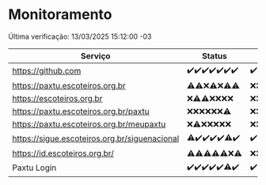 # Monitoramento

Última verificação: 13/03/2025 15:12:00 -03

|Serviço|Status|Últimas 24h|
|---|---|---|
|https://github.com|<span title="2025-03-06: OK=23">✔️</span><span title="2025-03-07: OK=23">✔️</span><span title="2025-03-08: OK=24">✔️</span><span title="2025-03-09: OK=24">✔️</span><span title="2025-03-10: OK=24">✔️</span><span title="2025-03-11: OK=23">✔️</span><span title="2025-03-12: OK=17">✔️</span>|<span title="12/03/2025 15:12:00 -03 : 200">✔️</span><span title="12/03/2025 16:07:00 -03 : 200">✔️</span><span title="12/03/2025 17:09:00 -03 : 200">✔️</span><span title="12/03/2025 18:08:00 -03 : 200">✔️</span><span title="12/03/2025 19:08:00 -03 : 200">✔️</span><span title="12/03/2025 20:08:00 -03 : 200">✔️</span><span title="12/03/2025 21:42:00 -03 : 200">✔️</span><span title="12/03/2025 23:17:00 -03 : 200">✔️</span><span title="13/03/2025 00:21:00 -03 : 200">✔️</span><span title="13/03/2025 01:11:00 -03 : 200">✔️</span><span title="13/03/2025 02:09:00 -03 : 200">✔️</span><span title="13/03/2025 03:12:00 -03 : 200">✔️</span><span title="13/03/2025 04:08:00 -03 : 200">✔️</span><span title="13/03/2025 05:12:00 -03 : 200">✔️</span><span title="13/03/2025 06:09:00 -03 : 200">✔️</span><span title="13/03/2025 07:09:00 -03 : 200">✔️</span><span title="13/03/2025 08:08:00 -03 : 200">✔️</span><span title="13/03/2025 09:16:00 -03 : 200">✔️</span><span title="13/03/2025 10:18:00 -03 : 200">✔️</span><span title="13/03/2025 11:08:00 -03 : 200">✔️</span><span title="13/03/2025 12:09:00 -03 : 200">✔️</span><span title="13/03/2025 13:11:00 -03 : 200">✔️</span><span title="13/03/2025 14:06:00 -03 : 200">✔️</span><span title="13/03/2025 15:12:00 -03 : 200">✔️</span>|
|https://paxtu.escoteiros.org.br|<span title="2025-03-06: OK=3, Falhas=20">⚠️</span><span title="2025-03-07: OK=4, Falhas=19">⚠️</span><span title="2025-03-08: Falhas=24">❌</span><span title="2025-03-09: OK=2, Falhas=22">⚠️</span><span title="2025-03-10: Falhas=24">❌</span><span title="2025-03-11: OK=1, Falhas=22">⚠️</span><span title="2025-03-12: OK=2, Falhas=15">⚠️</span>|<span title="12/03/2025 15:12:00 -03 : 403">❌</span><span title="12/03/2025 16:07:00 -03 : 403">❌</span><span title="12/03/2025 17:09:00 -03 : 403">❌</span><span title="12/03/2025 18:08:00 -03 : 403">❌</span><span title="12/03/2025 19:08:00 -03 : 403">❌</span><span title="12/03/2025 20:08:00 -03 : 403">❌</span><span title="12/03/2025 21:42:00 -03 : 403">❌</span><span title="12/03/2025 23:17:00 -03 : 403">❌</span><span title="13/03/2025 00:21:00 -03 : 403">❌</span><span title="13/03/2025 01:11:00 -03 : 403">❌</span><span title="13/03/2025 02:09:00 -03 : 403">❌</span><span title="13/03/2025 03:12:00 -03 : 403">❌</span><span title="13/03/2025 04:08:00 -03 : 403">❌</span><span title="13/03/2025 05:12:00 -03 : 403">❌</span><span title="13/03/2025 06:09:00 -03 : 403">❌</span><span title="13/03/2025 07:09:00 -03 : 403">❌</span><span title="13/03/2025 08:08:00 -03 : 403">❌</span><span title="13/03/2025 09:16:00 -03 : 403">❌</span><span title="13/03/2025 10:18:00 -03 : 403">❌</span><span title="13/03/2025 11:08:00 -03 : 403">❌</span><span title="13/03/2025 12:09:00 -03 : 403">❌</span><span title="13/03/2025 13:11:00 -03 : 403">❌</span><span title="13/03/2025 14:06:00 -03 : 403">❌</span><span title="13/03/2025 15:12:00 -03 : 403">❌</span>|
|https://escoteiros.org.br|<span title="2025-03-06: Falhas=23">❌</span><span title="2025-03-07: OK=1, Falhas=22">⚠️</span><span title="2025-03-08: OK=1, Falhas=23">⚠️</span><span title="2025-03-09: Falhas=24">❌</span><span title="2025-03-10: Falhas=24">❌</span><span title="2025-03-11: Falhas=23">❌</span><span title="2025-03-12: Falhas=17">❌</span>|<span title="12/03/2025 15:12:00 -03 : 403">❌</span><span title="12/03/2025 16:07:00 -03 : 403">❌</span><span title="12/03/2025 17:09:00 -03 : 403">❌</span><span title="12/03/2025 18:08:00 -03 : 403">❌</span><span title="12/03/2025 19:08:00 -03 : 403">❌</span><span title="12/03/2025 20:08:00 -03 : 403">❌</span><span title="12/03/2025 21:42:00 -03 : 403">❌</span><span title="12/03/2025 23:17:00 -03 : 403">❌</span><span title="13/03/2025 00:21:00 -03 : 403">❌</span><span title="13/03/2025 01:11:00 -03 : 403">❌</span><span title="13/03/2025 02:09:00 -03 : 403">❌</span><span title="13/03/2025 03:12:00 -03 : 403">❌</span><span title="13/03/2025 04:08:00 -03 : 403">❌</span><span title="13/03/2025 05:12:00 -03 : 403">❌</span><span title="13/03/2025 06:09:00 -03 : 403">❌</span><span title="13/03/2025 07:09:00 -03 : 403">❌</span><span title="13/03/2025 08:08:00 -03 : 403">❌</span><span title="13/03/2025 09:16:00 -03 : 403">❌</span><span title="13/03/2025 10:18:00 -03 : 403">❌</span><span title="13/03/2025 11:08:00 -03 : 403">❌</span><span title="13/03/2025 12:09:00 -03 : 403">❌</span><span title="13/03/2025 13:11:00 -03 : 403">❌</span><span title="13/03/2025 14:06:00 -03 : 403">❌</span><span title="13/03/2025 15:12:00 -03 : 403">❌</span>|
|https://paxtu.escoteiros.org.br/paxtu|<span title="2025-03-06: Falhas=23">❌</span><span title="2025-03-07: Falhas=23">❌</span><span title="2025-03-08: Falhas=24">❌</span><span title="2025-03-09: Falhas=24">❌</span><span title="2025-03-10: Falhas=24">❌</span><span title="2025-03-11: Falhas=23">❌</span><span title="2025-03-12: OK=1, Falhas=16">⚠️</span>|<span title="12/03/2025 15:12:00 -03 : 403">❌</span><span title="12/03/2025 16:07:00 -03 : 403">❌</span><span title="12/03/2025 17:09:00 -03 : 403">❌</span><span title="12/03/2025 18:08:00 -03 : 403">❌</span><span title="12/03/2025 19:08:00 -03 : 403">❌</span><span title="12/03/2025 20:08:00 -03 : 403">❌</span><span title="12/03/2025 21:42:00 -03 : 403">❌</span><span title="12/03/2025 23:17:00 -03 : 403">❌</span><span title="13/03/2025 00:21:00 -03 : 403">❌</span><span title="13/03/2025 01:11:00 -03 : 403">❌</span><span title="13/03/2025 02:09:00 -03 : 403">❌</span><span title="13/03/2025 03:12:00 -03 : 403">❌</span><span title="13/03/2025 04:08:00 -03 : 403">❌</span><span title="13/03/2025 05:12:00 -03 : 403">❌</span><span title="13/03/2025 06:09:00 -03 : 403">❌</span><span title="13/03/2025 07:09:00 -03 : 403">❌</span><span title="13/03/2025 08:08:00 -03 : 403">❌</span><span title="13/03/2025 09:16:00 -03 : 403">❌</span><span title="13/03/2025 10:18:00 -03 : 403">❌</span><span title="13/03/2025 11:08:00 -03 : 403">❌</span><span title="13/03/2025 12:09:00 -03 : 403">❌</span><span title="13/03/2025 13:11:00 -03 : 403">❌</span><span title="13/03/2025 14:06:00 -03 : 403">❌</span><span title="13/03/2025 15:12:00 -03 : 403">❌</span>|
|https://paxtu.escoteiros.org.br/meupaxtu|<span title="2025-03-06: Falhas=23">❌</span><span title="2025-03-07: OK=1, Falhas=22">⚠️</span><span title="2025-03-08: Falhas=24">❌</span><span title="2025-03-09: Falhas=24">❌</span><span title="2025-03-10: Falhas=24">❌</span><span title="2025-03-11: Falhas=23">❌</span><span title="2025-03-12: Falhas=17">❌</span>|<span title="12/03/2025 15:12:00 -03 : 403">❌</span><span title="12/03/2025 16:07:00 -03 : 403">❌</span><span title="12/03/2025 17:09:00 -03 : 403">❌</span><span title="12/03/2025 18:08:00 -03 : 403">❌</span><span title="12/03/2025 19:08:00 -03 : 403">❌</span><span title="12/03/2025 20:08:00 -03 : 403">❌</span><span title="12/03/2025 21:42:00 -03 : 403">❌</span><span title="12/03/2025 23:17:00 -03 : 403">❌</span><span title="13/03/2025 00:21:00 -03 : 403">❌</span><span title="13/03/2025 01:11:00 -03 : 403">❌</span><span title="13/03/2025 02:09:00 -03 : 403">❌</span><span title="13/03/2025 03:12:00 -03 : 403">❌</span><span title="13/03/2025 04:08:00 -03 : 403">❌</span><span title="13/03/2025 05:12:00 -03 : 403">❌</span><span title="13/03/2025 06:09:00 -03 : 403">❌</span><span title="13/03/2025 07:09:00 -03 : 403">❌</span><span title="13/03/2025 08:08:00 -03 : 403">❌</span><span title="13/03/2025 09:16:00 -03 : 403">❌</span><span title="13/03/2025 10:18:00 -03 : 403">❌</span><span title="13/03/2025 11:08:00 -03 : 403">❌</span><span title="13/03/2025 12:09:00 -03 : 403">❌</span><span title="13/03/2025 13:11:00 -03 : 403">❌</span><span title="13/03/2025 14:06:00 -03 : 403">❌</span><span title="13/03/2025 15:12:00 -03 : 403">❌</span>|
|https://sigue.escoteiros.org.br/siguenacional|<span title="2025-03-06: OK=22, Falhas=1">⚠️</span><span title="2025-03-07: OK=23">✔️</span><span title="2025-03-08: OK=24">✔️</span><span title="2025-03-09: OK=24">✔️</span><span title="2025-03-10: OK=24">✔️</span><span title="2025-03-11: OK=22, Falhas=1">⚠️</span><span title="2025-03-12: OK=17">✔️</span>|<span title="12/03/2025 15:12:00 -03 : 200">✔️</span><span title="12/03/2025 16:07:00 -03 : 200">✔️</span><span title="12/03/2025 17:09:00 -03 : 200">✔️</span><span title="12/03/2025 18:08:00 -03 : 200">✔️</span><span title="12/03/2025 19:08:00 -03 : 200">✔️</span><span title="12/03/2025 20:08:00 -03 : 200">✔️</span><span title="12/03/2025 21:42:00 -03 : 200">✔️</span><span title="12/03/2025 23:17:00 -03 : 200">✔️</span><span title="13/03/2025 00:21:00 -03 : 200">✔️</span><span title="13/03/2025 01:11:00 -03 : 200">✔️</span><span title="13/03/2025 02:09:00 -03 : 200">✔️</span><span title="13/03/2025 03:12:00 -03 : 200">✔️</span><span title="13/03/2025 04:08:00 -03 : 200">✔️</span><span title="13/03/2025 05:12:00 -03 : 200">✔️</span><span title="13/03/2025 06:09:00 -03 : 200">✔️</span><span title="13/03/2025 07:09:00 -03 : 200">✔️</span><span title="13/03/2025 08:08:00 -03 : 200">✔️</span><span title="13/03/2025 09:16:00 -03 : 200">✔️</span><span title="13/03/2025 10:18:00 -03 : 200">✔️</span><span title="13/03/2025 11:08:00 -03 : 200">✔️</span><span title="13/03/2025 12:09:00 -03 : 200">✔️</span><span title="13/03/2025 13:11:00 -03 : 200">✔️</span><span title="13/03/2025 14:06:00 -03 : 200">✔️</span><span title="13/03/2025 15:12:00 -03 : 200">✔️</span>|
|https://id.escoteiros.org.br/|<span title="2025-03-06: OK=2, Falhas=21">⚠️</span><span title="2025-03-07: OK=1, Falhas=22">⚠️</span><span title="2025-03-08: OK=1, Falhas=23">⚠️</span><span title="2025-03-09: OK=4, Falhas=20">⚠️</span><span title="2025-03-10: OK=1, Falhas=23">⚠️</span><span title="2025-03-11: Falhas=23">❌</span><span title="2025-03-12: OK=2, Falhas=15">⚠️</span>|<span title="12/03/2025 15:12:00 -03 : 403">❌</span><span title="12/03/2025 16:07:00 -03 : 403">❌</span><span title="12/03/2025 17:09:00 -03 : 403">❌</span><span title="12/03/2025 18:08:00 -03 : 403">❌</span><span title="12/03/2025 19:08:00 -03 : 403">❌</span><span title="12/03/2025 20:08:00 -03 : 403">❌</span><span title="12/03/2025 21:42:00 -03 : 403">❌</span><span title="12/03/2025 23:17:00 -03 : 403">❌</span><span title="13/03/2025 00:21:00 -03 : 403">❌</span><span title="13/03/2025 01:11:00 -03 : 403">❌</span><span title="13/03/2025 02:09:00 -03 : 403">❌</span><span title="13/03/2025 03:12:00 -03 : 403">❌</span><span title="13/03/2025 04:08:00 -03 : 403">❌</span><span title="13/03/2025 05:12:00 -03 : 403">❌</span><span title="13/03/2025 06:09:00 -03 : 403">❌</span><span title="13/03/2025 07:09:00 -03 : 403">❌</span><span title="13/03/2025 08:08:00 -03 : 403">❌</span><span title="13/03/2025 09:16:00 -03 : 403">❌</span><span title="13/03/2025 10:18:00 -03 : 403">❌</span><span title="13/03/2025 11:08:00 -03 : 403">❌</span><span title="13/03/2025 12:09:00 -03 : 403">❌</span><span title="13/03/2025 13:11:00 -03 : 403">❌</span><span title="13/03/2025 14:06:00 -03 : 403">❌</span><span title="13/03/2025 15:12:00 -03 : 403">❌</span>|
|Paxtu Login|<span title="2025-03-06: OK=23">✔️</span><span title="2025-03-07: OK=23">✔️</span><span title="2025-03-08: OK=24">✔️</span><span title="2025-03-09: OK=24">✔️</span><span title="2025-03-10: OK=24">✔️</span><span title="2025-03-11: OK=22, Falhas=1">⚠️</span><span title="2025-03-12: OK=17">✔️</span>|<span title="12/03/2025 15:12:00 -03 : 200">✔️</span><span title="12/03/2025 16:07:00 -03 : 200">✔️</span><span title="12/03/2025 17:09:00 -03 : 200">✔️</span><span title="12/03/2025 18:08:00 -03 : 200">✔️</span><span title="12/03/2025 19:08:00 -03 : 200">✔️</span><span title="12/03/2025 20:08:00 -03 : 200">✔️</span><span title="12/03/2025 21:42:00 -03 : 200">✔️</span><span title="12/03/2025 23:17:00 -03 : 200">✔️</span><span title="13/03/2025 00:21:00 -03 : 200">✔️</span><span title="13/03/2025 01:11:00 -03 : 200">✔️</span><span title="13/03/2025 02:09:00 -03 : 200">✔️</span><span title="13/03/2025 03:12:00 -03 : 200">✔️</span><span title="13/03/2025 04:08:00 -03 : 200">✔️</span><span title="13/03/2025 05:12:00 -03 : 200">✔️</span><span title="13/03/2025 06:09:00 -03 : 200">✔️</span><span title="13/03/2025 07:09:00 -03 : 200">✔️</span><span title="13/03/2025 08:08:00 -03 : 200">✔️</span><span title="13/03/2025 09:16:00 -03 : 200">✔️</span><span title="13/03/2025 10:18:00 -03 : 200">✔️</span><span title="13/03/2025 11:08:00 -03 : 200">✔️</span><span title="13/03/2025 12:09:00 -03 : 200">✔️</span><span title="13/03/2025 13:11:00 -03 : 200">✔️</span><span title="13/03/2025 14:06:00 -03 : 200">✔️</span><span title="13/03/2025 15:12:00 -03 : 200">✔️</span>|
